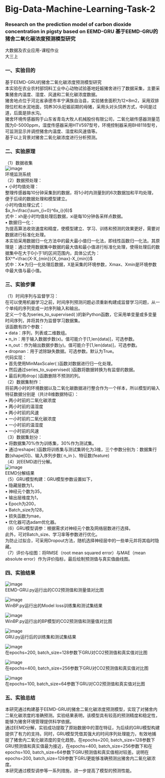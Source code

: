 # Big-Data-Machine-Learning-Task-2
### Research on the prediction model of carbon dioxide concentration in pigsty based on EEMD-GRU 基于EEMD-GRU的猪舍二氧化碳浓度预测模型研究
大数据及农业应用-课程作业\
大三上


### 一、实验目的
基于EEMD-GRU的猪舍二氧化碳浓度预测模型研究\
本实验在农业农村部饲料工业中心动物试验基地妊娠猪舍进行了数据采集，主要采集猪舍内温度、湿度、风速和二氧化碳浓度数据。\
猪舍地点位于河北省承德市丰宁满族自治县，实验猪舍面积为12×8m2，采用双排限位栏和水泥地面，饲养30头妊娠前期的母猪，采用头对头饲养方式，中间是过道，后面是排水沟。\
猪舍环境传感器购于山东省青岛大牧人机械股份有限公司，二氧化碳传感器测量范围为0-5000ppm，湿度传感器采用HTV597型号，环境控制器采用BH8118型号，可监测显示并调控猪舍内温度、湿度和风速值等。\
基于以上背景对猪舍二氧化碳浓度进行分析预测。

### 二、实验原理
（1）数据收集\
![image](https://github.com/user-attachments/assets/cef3b6ef-3b43-4c33-84c1-326a8ef26c8e)\
环境监测系统\
（2）数据预处理：\
• 小时均值处理：\
整理传感器每10分钟采集到的数据，将1小时内测量到的6次数据加和平均处理，便于后续的数据处理和模型建立。\
小时均值处理公式：\
$x_h=\frac{\sum_{i=0}^6x_i}{6}$\
式中：xh是小时均值处理后数据，xi是每10分钟各采样点数据。\
• 数据归一化：\
为提高算法收敛速度和精度，使模型建立、学习、训练和预测的效果更好，需要对数据进行标准化处理。\
本实验采用数据归一化方法中的最大最小值归一化法，即线性函数归一化法。其原理是：通过使用数据集中数据的最大值和最小值进行标准化处理，使得处理后的数据集中在大于0小于1的区间范围内，具体公式为：\
$X^*=\frac{X-X_{min}}{X_{max}-X_{min}}$\
式中：X∗为归一化处理后数据，X是采集的环境参数，Xmax、Xmin是环境参数中最大值与最小值。

### 三、实验步骤
（1）时间序列与监督学习：\
在可以使用机器学习之前，时间序列预测问题必须重新构建成监督学习问题，从一个单纯的序列变成一对序列输入和输出。\
定义一个名为series_to_supervised( )的新Python函数，它采用单变量或多变量时间序列，并将其作为监督学习数据集。\
该函数有四个参数：\
• data：序列，列表或二维数组。\
• n_in：用于输入数据步数(x)。值可能介于[1,len(data)]，可选参数。\
• n_out：作为输出数据步数(y)。值可能介于[1,len(data)]，可选参数。\
• dropnan：用于滤除缺失数据。可选参数。默认为True。\
代码实现：\
• 首先使用MinMaxScaler( )函数对数据进行归一化处理。\
• 然后通过series_to_supervised( )函数将数据转换为有监督的数据。\
• 最后利用drop( )函数删除不预测的列。\
（2）数据集制作：\
将前两小时的环境数据以及二氧化碳数据进行整合作为一个样本，所以模型的输入特征数据分别是（共计8维数据特征）：\
• 两小时前的二氧化碳浓度\
• 两小时前的温湿度\
• 两小时前的风速\
• 一小时前的二氧化碳浓度\
• 一小时前的温湿度\
• 一小时前的风速\
（3）数据集划分：\
• 将数据集70%作为训练集，30%作为测试集。\
• 通过reshape( )函数将训练集与测试集转化为3维，三个参数分别为：数据集行数(shape[0])、输入序列步数( n_in )、特征数(feature)\
（4）对EEMD进行分解。\
![image](https://github.com/user-attachments/assets/2696a5dc-b50b-40c4-8054-53d8d879c1ea)\
EEMD分解结果\
（5）GRU模型构建：GRU模型参数设置如下，\
• 隐藏层数为1，\
• 神经元个数为35，\
• 输出层维度为1，\
• Epoch为200，\
• Batch_size为128，\
• 损失函数为mae，\
• 优化器可选adam优化器。\
（6）GRU模型调参：根据需求对神经元个数及网络层数进行选择。\
此外，可对Batch_size、学习率等参数进行优化。\
为防止过拟合，可采用Dropout方法，随机选择神经层中的一些单元并将其临时隐藏。\
（7）评价与绘图：将RMSE（root mean squared error）与MAE（mean absolute error）作为评价指标，最后绘制预测值与真实值曲线图。

### 四、实验结果
![image](https://github.com/user-attachments/assets/a0df22c8-5fd8-46f3-a728-20385bf4be67)\
EEMD-GRU.py运行出的CO2预测值和测量值对比图

![image](https://github.com/user-attachments/assets/6bb87053-d4d0-44ce-96b6-33bd6cef18de)\
WinBP.py运行出的Model loss训练集和测试集结果

![image](https://github.com/user-attachments/assets/aa26a71a-36da-4dec-8c89-dcc226c3040e)\
WinBP.py运行出的BP模型的CO2预测值和测量值对比图

![image](https://github.com/user-attachments/assets/bba64dd9-b80b-401f-9c92-8af0736e2b3a)\
GRU.py运行后的训练集和测试集结果

![image](https://github.com/user-attachments/assets/593d833c-8aa2-4221-b3da-81fc9c726959)\
在epochs=200, batch_size=128参数下GRU对CO2预测值和真实值对比图

![image](https://github.com/user-attachments/assets/c03f1996-db8f-4e4d-8603-2c2457b02502)\
在epochs=400, batch_size=256参数下GRU对CO2预测值和真实值对比图

![image](https://github.com/user-attachments/assets/720003d0-ac41-4236-9f24-dcdd316cc64e)\
在epochs=100, batch_size=64参数下GRU对CO2预测值和真实值对比图

### 五、实验总结
本研究通过构建基于EEMD-GRU的猪舍二氧化碳浓度预测模型，实现了对猪舍内二氧化碳浓度的准确预测。实验结果表明，该模型具有较高的预测精度和稳定性，能够为猪舍环境管理提供科学依据。\
通过EEMD分解，实验成功提取了原始数据中的潜在特征，为后续的GRU模型构建提供了有力的支持。同时，GRU模型凭借其强大的时间序列处理能力，有效地捕捉了猪舍内二氧化碳浓度的变化趋势。在epochs=200, batch_size=128参数下GRU预测值和真实值最为接近，在epochs=400, batch_size=256参数下和在epochs=100, batch_size=64参数下GRU预测值和真实值相对较差。说明在epochs=200, batch_size=128参数下GRU更能够准确预测出猪舍内二氧化碳浓度。\
本研究通过模型调参等一系列措施，进一步提高了模型的预测性能。
